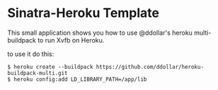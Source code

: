 # Sinatra-Heroku Template

This small application shows you how to use @ddollar's heroku multi-buildpack to run Xvfb on Heroku.

to use it do this:

```
$ heroku create --buildpack https://github.com/ddollar/heroku-buildpack-multi.git
$ heroku config:add LD_LIBRARY_PATH=/app/lib
```